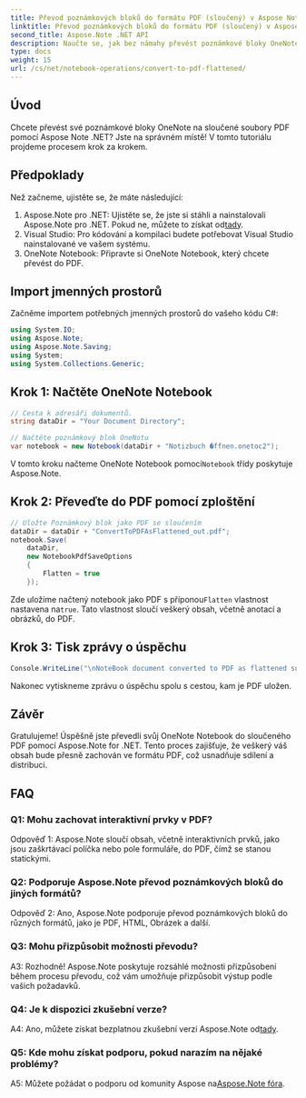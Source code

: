 ```yaml
---
title: Převod poznámkových bloků do formátu PDF (sloučený) v Aspose Note .NET
linktitle: Převod poznámkových bloků do formátu PDF (sloučený) v Aspose Note .NET
second_title: Aspose.Note .NET API
description: Naučte se, jak bez námahy převést poznámkové bloky OneNote na sloučené PDF pomocí Aspose.Note pro .NET. Bezproblémově uchovávejte svůj obsah.
type: docs
weight: 15
url: /cs/net/notebook-operations/convert-to-pdf-flattened/
---
```

## Úvod

Chcete převést své poznámkové bloky OneNote na sloučené soubory PDF pomocí Aspose Note .NET? Jste na správném místě! V tomto tutoriálu projdeme procesem krok za krokem.

## Předpoklady

Než začneme, ujistěte se, že máte následující:

1.  Aspose.Note pro .NET: Ujistěte se, že jste si stáhli a nainstalovali Aspose.Note pro .NET. Pokud ne, můžete to získat od[tady](https://releases.aspose.com/note/net/).
2. Visual Studio: Pro kódování a kompilaci budete potřebovat Visual Studio nainstalované ve vašem systému.
3. OneNote Notebook: Připravte si OneNote Notebook, který chcete převést do PDF.

## Import jmenných prostorů

Začněme importem potřebných jmenných prostorů do vašeho kódu C#:

```csharp
using System.IO;
using Aspose.Note;
using Aspose.Note.Saving;
using System;
using System.Collections.Generic;
```

## Krok 1: Načtěte OneNote Notebook

```csharp
// Cesta k adresáři dokumentů.
string dataDir = "Your Document Directory";

// Načtěte poznámkový blok OneNotu
var notebook = new Notebook(dataDir + "Notizbuch �ffnen.onetoc2");
```

 V tomto kroku načteme OneNote Notebook pomocí`Notebook` třídy poskytuje Aspose.Note.

## Krok 2: Převeďte do PDF pomocí zploštění

```csharp
// Uložte Poznámkový blok jako PDF se sloučením
dataDir = dataDir + "ConvertToPDFAsFlattened_out.pdf";
notebook.Save(
    dataDir,
    new NotebookPdfSaveOptions
    {
        Flatten = true
    }); 
```

 Zde uložíme načtený notebook jako PDF s příponou`Flatten` vlastnost nastavena na`true`. Tato vlastnost sloučí veškerý obsah, včetně anotací a obrázků, do PDF.

## Krok 3: Tisk zprávy o úspěchu

```csharp
Console.WriteLine("\nNoteBook document converted to PDF as flattened successfully.\nFile saved at " + dataDir);
```

Nakonec vytiskneme zprávu o úspěchu spolu s cestou, kam je PDF uložen.

## Závěr

Gratulujeme! Úspěšně jste převedli svůj OneNote Notebook do sloučeného PDF pomocí Aspose.Note for .NET. Tento proces zajišťuje, že veškerý váš obsah bude přesně zachován ve formátu PDF, což usnadňuje sdílení a distribuci.

## FAQ

### Q1: Mohu zachovat interaktivní prvky v PDF?

Odpověď 1: Aspose.Note sloučí obsah, včetně interaktivních prvků, jako jsou zaškrtávací políčka nebo pole formuláře, do PDF, čímž se stanou statickými.

### Q2: Podporuje Aspose.Note převod poznámkových bloků do jiných formátů?

Odpověď 2: Ano, Aspose.Note podporuje převod poznámkových bloků do různých formátů, jako je PDF, HTML, Obrázek a další.

### Q3: Mohu přizpůsobit možnosti převodu?

A3: Rozhodně! Aspose.Note poskytuje rozsáhlé možnosti přizpůsobení během procesu převodu, což vám umožňuje přizpůsobit výstup podle vašich požadavků.

### Q4: Je k dispozici zkušební verze?

 A4: Ano, můžete získat bezplatnou zkušební verzi Aspose.Note od[tady](https://releases.aspose.com/).

### Q5: Kde mohu získat podporu, pokud narazím na nějaké problémy?

 A5: Můžete požádat o podporu od komunity Aspose na[Aspose.Note fóra](https://forum.aspose.com/c/note/28).